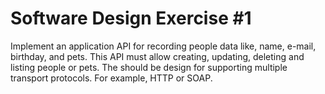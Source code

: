 # Software Design Exercise #1
Implement an application API for recording people data like, name, e-mail, birthday, and pets. 
This API must allow creating, updating, deleting  and listing people or pets.
The should be design for supporting multiple transport protocols. For example, HTTP or SOAP.
